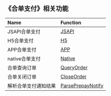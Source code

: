 ## 《合单支付》相关功能

|Name|Function|
|:----|:----|
|JSAPI合单支付|[JSAPI](https://github.com/pyihe/wechat-sdk/blob/master/service/payment/combine/combine.go#L15)|
|H5合单支付|[H5](https://github.com/pyihe/wechat-sdk/blob/master/service/payment/combine/combine.go#L38)|
|APP合单支付|[APP](https://github.com/pyihe/wechat-sdk/blob/master/service/payment/combine/combine.go#L60)|
|native合单支付|[Native](https://github.com/pyihe/wechat-sdk/blob/master/service/payment/combine/combine.go#L82)|
|合单查询订单|[QueryOrder](https://github.com/pyihe/wechat-sdk/blob/master/service/payment/combine/combine.go#L104)|
|合单关闭订单|[CloseOrder](https://github.com/pyihe/wechat-sdk/blob/master/service/payment/combine/combine.go#L122)|
|解析合单支付通知结果|[ParsePrepayNotify](https://github.com/pyihe/wechat-sdk/blob/master/service/payment/combine/combine.go#L144)|